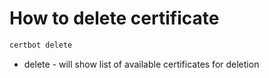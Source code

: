 # How to delete certificate

```bash
certbot delete
```

- delete - will show list of available certificates for deletion
